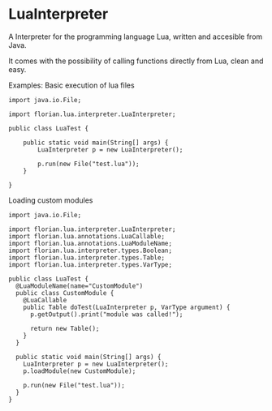 # LuaInterpreter
A Interpreter for the programming language Lua, written and accesible from Java.

It comes with the possibility of calling functions directly from Lua, clean and easy.

Examples:
Basic execution of lua files
```
import java.io.File;

import florian.lua.interpreter.LuaInterpreter;

public class LuaTest {

	public static void main(String[] args) {
		LuaInterpreter p = new LuaInterpreter();
		
		p.run(new File("test.lua"));
	}

}
```

Loading custom modules
```
import java.io.File;

import florian.lua.interpreter.LuaInterpreter;
import florian.lua.annotations.LuaCallable;
import florian.lua.annotations.LuaModuleName;
import florian.lua.interpreter.types.Boolean;
import florian.lua.interpreter.types.Table;
import florian.lua.interpreter.types.VarType;

public class LuaTest {
  @LuaModuleName(name="CustomModule")
  public class CustomModule {
    @LuaCallable
    public Table doTest(LuaInterpreter p, VarType argument) {
      p.getOutput().print("module was called!");
      
      return new Table();
    }
  }

  public static void main(String[] args) {
    LuaInterpreter p = new LuaInterpreter();
    p.loadModule(new CustomModule);

    p.run(new File("test.lua"));
  }
}
